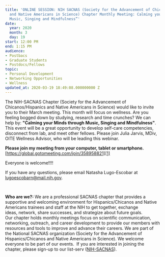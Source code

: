 ```yaml
---
title: 'ONLINE SESSION: NIH SACNAS (Society for the Advancement of Chicanos/Hispanics
  and Native Americans in Science) Chapter Monthly Meeting: Calming your Minds through
  Music, Singing and Mindfulness”'
date:
  year: 2020
  month: 3
  day: 19
start: 12:00 PM
end: 1:15 PM
audience:
- Postbacs
- Graduate Students
- Postdocs/Fellows
topic:
- Personal Development
- Networking Opportunities
- Wellness
updated_at: 2020-03-19 18:49:08.000000000 Z
---
```

The NIH-SACNAS Chapter (Society for the Advancement of
Chicanos/Hispanics and Native Americans in Science) would like to invite
you to their March meeting. This month will focus on wellness. Are you
feeling bogged down by studying, research and time crunches? We can help
by: **"Calming your Minds through Music, Singing and Mindfulness"**. 
This event will be a great opportunity to develop self-care
competencies, disconnect from lab, and meet other fellows. Please join
Julia Jarvis, MDiv, OITE Wellness Advisor, who will be leading this
webinar.  

**Please join my meeting from your computer, tablet or smartphone.**  
 [https://global.gotomeeting.com/join/358958821][1]

Everyone is welcome!!!!

If you have any questions, please email Natasha Lugo-Escobar at
lugoescobarn@mail.nih.gov. 

 

<strong>Who are we?: </strong>We are a professional SACNAS chapter that
provides a supportive and welcoming environment for Hispanics/Chicanos
and Native Americans trainees and staff at the NIH to get together,
exchange ideas, network, share successes, and strategize about future
goals. Our chapter holds monthly meetings focus on scientific
communication, networking, outreach, and career development to provide
our members with resources and tools to improve and advance their
careers. We are part of the National SACNAS organization (Society for
the Advancement of Hispanics/Chicanos and Native Americans in Science).
We welcome everyone to be part of our events.  If you are interested in
joining the chapter, please sign-up to our list-serv ([NIH-SACNAS][2]). 



[1]: https://global.gotomeeting.com/join/358958821
[2]: https://list.nih.gov/cgi-bin/wa.exe?SUBED1=nih-sacnas&amp;A=1
